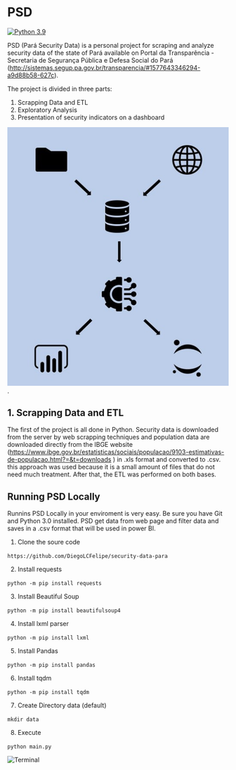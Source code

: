 # PSD 

[![Python 3.9](https://img.shields.io/badge/python-3.9-blue.svg)](https://www.python.org/downloads/release/python-390/)

PSD (Pará Security Data) is a personal project for scraping and analyze security data of the state of Pará available on Portal da Transparência - Secretaria de Segurança Pública e Defesa Social do Pará (http://sistemas.segup.pa.gov.br/transparencia/#1577643346294-a9d88b58-627c).

The project is divided in three parts:
1. Scrapping Data and ETL
2. Exploratory Analysis
3. Presentation of security indicators on a dashboard

<div style="text-align:center"><img src="img/general_flowchart.jpg"  alt="general flowchart"/></div>.

## 1. Scrapping Data and ETL

The first of the project is all done in Python. Security data is downloaded from the server by web scrapping techniques and population data are downloaded directly from the IBGE website (https://www.ibge.gov.br/estatisticas/sociais/populacao/9103-estimativas-de-populacao.html?=&t=downloads ) in .xls format and converted to .csv. this approach was used because it is a small amount of files that do not need much treatment. After that, the ETL was performed on both bases.



## Running PSD Locally
Runnins PSD Locally in your enviroment is very easy. Be sure you have Git and Python 3.0 installed. PSD get data from web page and filter data and saves in a .csv format that will be used in power BI. 


1. Clone the soure code 

`https://github.com/DiegoLCFelipe/security-data-para`

2. Install requests

`python -m pip install requests`

3. Install Beautiful Soup

`python -m pip install beautifulsoup4`

4. Install lxml parser

`python -m pip install lxml`

5. Install Pandas

`python -m pip install pandas`

6. Install tqdm

`python -m pip install tqdm`

7. Create Directory data (default)

`mkdir data`

8. Execute

`python main.py`

![Terminal](img/terminal.gif)
